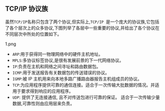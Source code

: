 ## TCP/IP 协议族

虽然``` TCP/IP ```名称只包含了两个协议,但实际上,```TCP/IP ```是一个庞大的协议族,它包括了各个层次上的众多协议,下图列举了各层中一些重要的协议,并给出了各个协议在不同层次中所处的位置如下。

1.png

* ```ARP```:用于获得同一物理网络中的硬件主机地址。
* ```MPLS```:多协议标签协议,是很有发展前景的下一代网络协议。
* ```IP```:负责在主机和网络之间寻址和路由数据包。
* ```ICMP```:用于发送报告有关数据包的传送错误的协议。
* ```IGMP```:被 IP 主机用来向本地多路广播路由器报告主机组成员的协议。
* ```TCP```:为应用程序提供可靠的通信连接。适合于一次传输大批数据的情况。并适用于要求得到响应的应用程序。
* ```UDP```: 提供了无连接通信, 且不对传送包进行可靠的保证。 适合于一次传输少量数据,可靠性则由应用层来负责。
